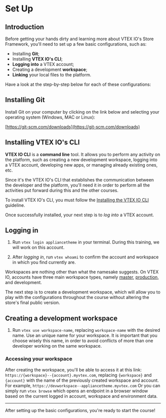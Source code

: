 # Set Up

## Introduction

Before getting your hands dirty and learning more about VTEX IO's Store Framework, you'll need to set up a few basic configurations, such as:

- Installing **Git**;
- Installing **VTEX IO's CLI**;
- **Logging into** a VTEX account;
- Creating a development **workspace**;
- **Linking** your local files to the platform.

Have a look at the step-by-step below for each of these configurations:

## Installing Git

Install Git on your computer by clicking on the link below and selecting your operating system (Windows, MAC or Linux):

[https://git-scm.com/downloads](https://git-scm.com/downloads)

## Installing VTEX IO's CLI

**VTEX IO CLI** is a **command line** tool. It allows you to perform any activity on the platform, such as creating a new development workspace, logging into a VTEX account, developing new apps, or managing already existing ones, etc.

Since it's the VTEX IO's CLI that establishes the communication between the developer and the platform, you'll need it in order to perform all the activities put forward during this and the other courses.

To install VTEX IO's CLI, you must follow the [Installing the VTEX IO CLI](https://developers.vtex.com/vtex-developer-docs/docs/vtex-io-documentation-vtex-io-cli-install) guideline. 

Once successfully installed, your next step is to _log into_ a VTEX account.

## Logging in

1. Run `vtex login appliancetheme` in your terminal. During this training, we will work on this account.

2. After _logging in_, run `vtex whoami` to confirm the account and workspace in which you find currently are.

Workspaces are nothing other than what the namesake suggests. On VTEX IO, accounts have three main workspace types, namely [master](https://developers.vtex.com/vtex-developer-docs/docs/vtex-io-documentation-promoting-a-workspace-to-master), [production](https://developers.vtex.com/vtex-developer-docs/docs/vtex-io-documentation-creating-a-production-workspace), and development.

The next step is to create a development workspace, which will allow you to play with the configurations throughout the course without altering the store's final public version.

## Creating a development workspace

1. Run `vtex use workspace-name`, replacing `workspace-name` with the desired name. Use an unique name for your workspace. It is important that you choose wisely this name, in order to avoid conflicts of more than one developer working on the same workspace.

### Accessing your workspace

After creating the workspace, you'll be able to access it at this link: `https://{workspace}--{account}.myvtex.com`, replacing `{workspace}` and `{account}` with the name of the previously created workspace and account. For example, `https://devworkspace--appliancetheme.myvtex.com` Or you can simply run `vtex browse` which opens an endpoint in a browser window based on the current logged in account, workspace and environment data.

---

After setting up the basic configurations, you're ready to start the course!
